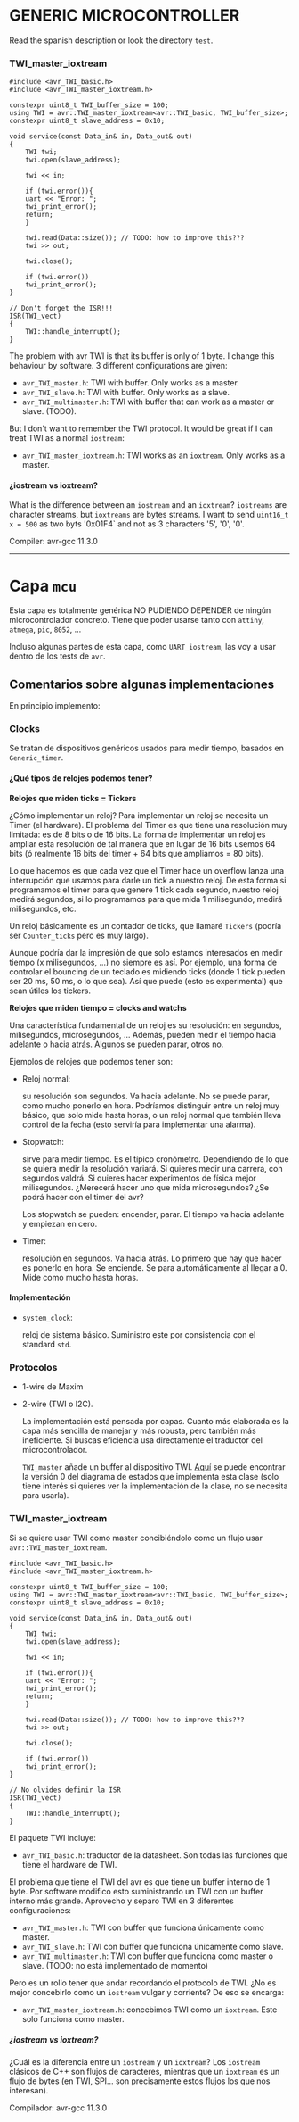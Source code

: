 # GENERIC MICROCONTROLLER

Read the spanish description or look the directory `test`.


### TWI_master_ioxtream

```
#include <avr_TWI_basic.h>
#include <avr_TWI_master_ioxtream.h>

constexpr uint8_t TWI_buffer_size = 100;
using TWI = avr::TWI_master_ioxtream<avr::TWI_basic, TWI_buffer_size>;
constexpr uint8_t slave_address = 0x10;

void service(const Data_in& in, Data_out& out)
{
    TWI twi;
    twi.open(slave_address);
    
    twi << in;

    if (twi.error()){
	uart << "Error: ";
	twi_print_error();
	return;
    }

    twi.read(Data::size()); // TODO: how to improve this???
    twi >> out;

    twi.close();

    if (twi.error())
	twi_print_error();
}

// Don't forget the ISR!!!
ISR(TWI_vect)
{
    TWI::handle_interrupt();
}
```

The problem with avr TWI is that its buffer is only of 1 byte. I change this
behaviour by software. 3 different configurations are given:

* `avr_TWI_master.h`: TWI with buffer. Only works as a master.
* `avr_TWI_slave.h`: TWI with buffer. Only works as a slave.
* `avr_TWI_multimaster.h`: TWI with buffer that can work as a master or slave.
(TODO).

But I don't want to remember the TWI protocol. It would be great if I can treat
TWI as a normal `iostream`:

* `avr_TWI_master_ioxtream.h`: TWI works as an `ioxtream`. Only works as a
  master.

#### ¿iostream vs ioxtream?
What is the difference between an `iostream` and an `ioxtream`? `iostreams` are
character streams, but `ioxtreams` are bytes streams. I want to send `uint16_t x
= 500` as two byts '0x01F4` and not as 3 characters '5', '0', '0'.


Compiler: avr-gcc 11.3.0

---

# Capa `mcu`

Esta capa es totalmente genérica NO PUDIENDO DEPENDER de ningún
microcontrolador concreto. Tiene que poder usarse tanto con `attiny`,
`atmega`, `pic`, `8052`, ...


Incluso algunas partes de esta capa, como `UART_iostream`, las voy a usar 
dentro de los tests de `avr`.



## Comentarios sobre algunas implementaciones

En principio implemento:

### Clocks
Se tratan de dispositivos genéricos usados para medir tiempo, basados en
`Generic_timer`.

#### ¿Qué tipos de relojes podemos tener?

**Relojes que miden ticks = Tickers**

¿Cómo implementar un reloj? Para implementar un reloj se necesita un Timer (el
hardware). El problema del Timer es que tiene una resolución muy limitada: es
de 8 bits o de 16 bits. La forma de implementar un reloj es ampliar esta
resolución de tal manera que en lugar de 16 bits usemos 64 bits (ó realmente
16 bits del timer + 64 bits que ampliamos = 80 bits). 

Lo que hacemos es que cada vez que el Timer hace un overflow lanza una
interrupción que usamos para darle un tick a nuestro reloj. De esta forma si
programamos el timer para que genere 1 tick cada segundo, nuestro reloj medirá
segundos, si lo programamos para que mida 1 milisegundo, medirá milisegundos,
etc. 

Un reloj básicamente es un contador de ticks, que llamaré `Tickers` (podría
ser `Counter_ticks` pero es muy largo).

Aunque podría dar la impresión de que solo estamos interesados en medir tiempo
(x milisegundos, ...) no siempre es así. Por ejemplo, una forma de controlar
el bouncing de un teclado es midiendo ticks (donde 1 tick pueden ser 20 ms, 50
ms, o lo que sea). Así que puede (esto es experimental) que sean útiles los
tickers.




**Relojes que miden tiempo = clocks and watchs**

Una característica fundamental de un reloj es su resolución: en segundos, 
milisegundos, microsegundos, ... Además, pueden medir el tiempo hacia adelante
o hacia atrás. Algunos se pueden parar, otros no.

Ejemplos de relojes que podemos tener son:

* Reloj normal: 

  su resolución son segundos. Va hacia adelante. No se puede parar, 
  como mucho ponerlo en hora. Podríamos distinguir entre un reloj muy básico,
  que solo mide hasta horas, o un reloj normal que también lleva control de la
  fecha (esto serviría para implementar una alarma).

* Stopwatch:

  sirve para medir tiempo. Es el típico cronómetro. Dependiendo de lo que se
  quiera medir la resolución variará. Si quieres medir una carrera, con
  segundos valdrá. Si quieres hacer experimentos de física mejor milisegundos.
  ¿Merecerá hacer uno que mida microsegundos? ¿Se podrá hacer con el timer del
  avr?

  Los stopwatch se pueden: encender, parar. El tiempo va hacia adelante y
  empiezan en cero.

* Timer: 

  resolución en segundos. Va hacia atrás. Lo primero que hay que hacer es
  ponerlo en hora. Se enciende. Se para automáticamente al llegar a 0. Mide
  como mucho hasta horas. 


#### Implementación
  + `system_clock`: 

    reloj de sistema básico. Suministro este por consistencia con el standard `std`.


### Protocolos

* 1-wire de Maxim

* 2-wire (TWI o I2C).

  La implementación está pensada por capas. Cuanto más elaborada es la capa
  más sencilla de manejar y más robusta, pero también más ineficiente. Si
  buscas eficiencia usa directamente el traductor del microcontrolador.

  `TWI_master` añade un buffer al dispositivo TWI.
  [Aquí](doc/TWI_master_state_diagram_v0.0.jpg) se puede encontrar la versión
  0 del diagrama de estados que implementa esta clase (solo tiene interés si
  quieres ver la implementación de la clase, no se necesita para usarla).


### TWI_master_ioxtream
Si se quiere usar TWI como master concibiéndolo como un flujo usar
`avr::TWI_master_ioxtream`.

```
#include <avr_TWI_basic.h>
#include <avr_TWI_master_ioxtream.h>

constexpr uint8_t TWI_buffer_size = 100;
using TWI = avr::TWI_master_ioxtream<avr::TWI_basic, TWI_buffer_size>;
constexpr uint8_t slave_address = 0x10;

void service(const Data_in& in, Data_out& out)
{
    TWI twi;
    twi.open(slave_address);
    
    twi << in;

    if (twi.error()){
	uart << "Error: ";
	twi_print_error();
	return;
    }

    twi.read(Data::size()); // TODO: how to improve this???
    twi >> out;

    twi.close();

    if (twi.error())
	twi_print_error();
}

// No olvides definir la ISR
ISR(TWI_vect)
{
    TWI::handle_interrupt();
}

```

El paquete TWI incluye:

* `avr_TWI_basic.h`: traductor de la datasheet.  Son todas las funciones que 
  tiene el hardware de TWI.
		    

El problema que tiene el TWI del avr es que tiene un buffer interno de 1 byte. 
Por software modifico esto suministrando un TWI con un buffer interno más
grande. Aprovecho y separo TWI en 3 diferentes configuraciones:

* `avr_TWI_master.h`: TWI con buffer que funciona únicamente como master.
* `avr_TWI_slave.h`: TWI con buffer que funciona únicamente como slave.
* `avr_TWI_multimaster.h`: TWI con buffer que funciona como master o slave.
(TODO: no está implementado de momento)

Pero es un rollo tener que andar recordando el protocolo de TWI. ¿No es mejor
concebirlo como un `iostream` vulgar y corriente? De eso se encarga:
* `avr_TWI_master_ioxtream.h`: concebimos TWI como un `ioxtream`. Este solo
  funciona como master. 

##### ¿iostream vs ioxtream?
¿Cuál es la diferencia entre un `iostream` y un `ioxtream`? Los `iostream`
clásicos de C++ son flujos de caracteres, mientras que un `ioxtream` es un flujo
de bytes (en TWI, SPI... son precisamente estos flujos los que nos interesan).


Compilador: avr-gcc 11.3.0
